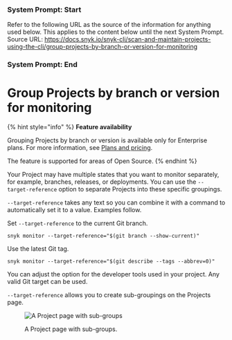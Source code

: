 ### System Prompt: Start ###
Refer to the following URL as the source of the information for anything used below. This applies to the content below until the next System Prompt.
Source URL: https://docs.snyk.io/snyk-cli/scan-and-maintain-projects-using-the-cli/group-projects-by-branch-or-version-for-monitoring
### System Prompt: End ###

# Group Projects by branch or version for monitoring

{% hint style="info" %}
**Feature availability**

Grouping Projects by branch or version is available only for Enterprise plans. For more information, see [Plans and pricing](https://snyk.io/plans).

The feature is supported for areas of Open Source.
{% endhint %}

Your Project may have multiple states that you want to monitor separately, for example, branches, releases, or deployments. You can use the `--target-reference` option to separate Projects into these specific groupings.

`--target-reference` takes any text so you can combine it with a command to automatically set it to a value. Examples follow.

Set `--target-reference` to the current Git branch.

```
snyk monitor --target-reference="$(git branch --show-current)"
```

Use the latest Git tag.

```
snyk monitor --target-reference="$(git describe --tags --abbrev=0)"
```

You can adjust the option for the developer tools used in your project. Any valid Git target can be used.

`--target-reference` allows you to create sub-groupings on the Projects page.

<figure><img src="../../.gitbook/assets/project-grouping-with-sub-groups.png" alt="A Project page with sub-groups"><figcaption><p>A Project page with sub-groups.</p></figcaption></figure>
